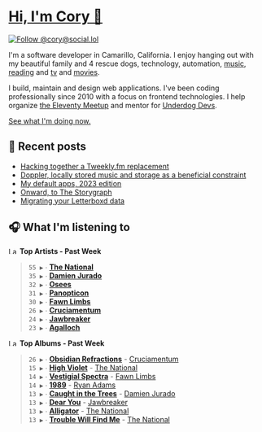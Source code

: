 # [Hi, I'm Cory 👋](https://coryd.dev)

[![Follow @cory@social.lol](https://img.shields.io/mastodon/follow/109606224363698309?domain=https%3A%2F%2Fsocial.lol&style=for-the-badge&logo=Mastodon&logoColor=white&labelColor=6364FF)](https://social.lol/@cory)

I'm a software developer in Camarillo, California. I enjoy hanging out with my beautiful family and 4 rescue dogs, technology, automation, [music](https://last.fm/user/coryd_), [reading](https://app.thestorygraph.com/profile/coryd) and [tv](https://trakt.tv/users/cdransf) and [movies](https://trakt.tv/users/cdransf).

I build, maintain and design web applications. I've been coding professionally since 2010 with a focus on frontend technologies. I help organize [the Eleventy Meetup](https://11tymeetup.dev/) and mentor for [Underdog Devs](https://www.underdogdevs.org/).

[See what I'm doing now.](https://coryd.dev/now)

## 📝 Recent posts

<!-- BLOGPOSTS:START -->
- [Hacking together a Tweekly.fm replacement](https://coryd.dev/posts/2023/hacking-together-a-tweeklyfm-repalcement/)
- [Doppler, locally stored music and storage as a beneficial constraint](https://coryd.dev/posts/2023/locally-stored-music-and-storage-as-a-meaningful-constraint/)
- [My default apps, 2023 edition](https://coryd.dev/posts/2023/default-apps-2023/)
- [Onward, to The Storygraph](https://coryd.dev/posts/2023/onward-to-the-storygraph/)
- [Migrating your Letterboxd data](https://coryd.dev/posts/2023/migrating-your-letterboxd-data/)
<!-- BLOGPOSTS:END -->

## 🎧 What I'm listening to

<!--START_LASTFM_ARTISTS:{"period": "7day", "rows": 8}-->
<a href="https://last.fm" target="_blank"><img src="https://user-images.githubusercontent.com/17434202/215290617-e793598d-d7c9-428f-9975-156db1ba89cc.svg" alt="Last.fm Logo" width="18" height="13"/></a> **Top Artists - Past Week**

> `55 ▶️` ∙ **[The National](https://www.last.fm/music/The+National)**<br/>
> `35 ▶️` ∙ **[Damien Jurado](https://www.last.fm/music/Damien+Jurado)**<br/>
> `32 ▶️` ∙ **[Osees](https://www.last.fm/music/Osees)**<br/>
> `31 ▶️` ∙ **[Panopticon](https://www.last.fm/music/Panopticon)**<br/>
> `30 ▶️` ∙ **[Fawn Limbs](https://www.last.fm/music/Fawn+Limbs)**<br/>
> `26 ▶️` ∙ **[Cruciamentum](https://www.last.fm/music/Cruciamentum)**<br/>
> `24 ▶️` ∙ **[Jawbreaker](https://www.last.fm/music/Jawbreaker)**<br/>
> `23 ▶️` ∙ **[Agalloch](https://www.last.fm/music/Agalloch)**<br/>
<!--END_LASTFM_ARTISTS-->

<!--START_LASTFM_ALBUMS:{"period": "7day", "rows": 8}-->
<a href="https://last.fm" target="_blank"><img src="https://user-images.githubusercontent.com/17434202/215290617-e793598d-d7c9-428f-9975-156db1ba89cc.svg" alt="Last.fm Logo" width="18" height="13"/></a> **Top Albums - Past Week**

> `26 ▶️` ∙ **[Obsidian Refractions](https://www.last.fm/music/Cruciamentum/Obsidian+Refractions)** - [Cruciamentum](https://www.last.fm/music/Cruciamentum)<br/>
> `15 ▶️` ∙ **[High Violet](https://www.last.fm/music/The+National/High+Violet)** - [The National](https://www.last.fm/music/The+National)<br/>
> `14 ▶️` ∙ **[Vestigial Spectra](https://www.last.fm/music/Fawn+Limbs/Vestigial+Spectra)** - [Fawn Limbs](https://www.last.fm/music/Fawn+Limbs)<br/>
> `14 ▶️` ∙ **[1989](https://www.last.fm/music/Ryan+Adams/1989)** - [Ryan Adams](https://www.last.fm/music/Ryan+Adams)<br/>
> `13 ▶️` ∙ **[Caught in the Trees](https://www.last.fm/music/Damien+Jurado/Caught+in+the+Trees)** - [Damien Jurado](https://www.last.fm/music/Damien+Jurado)<br/>
> `13 ▶️` ∙ **[Dear You](https://www.last.fm/music/Jawbreaker/Dear+You)** - [Jawbreaker](https://www.last.fm/music/Jawbreaker)<br/>
> `13 ▶️` ∙ **[Alligator](https://www.last.fm/music/The+National/Alligator)** - [The National](https://www.last.fm/music/The+National)<br/>
> `13 ▶️` ∙ **[Trouble Will Find Me](https://www.last.fm/music/The+National/Trouble+Will+Find+Me)** - [The National](https://www.last.fm/music/The+National)<br/>
<!--END_LASTFM_ALBUMS-->
